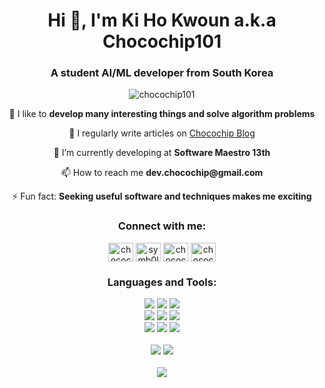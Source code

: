 <h1 align="center">Hi 👋, I'm Ki Ho Kwoun a.k.a Chocochip101</h1>
<h3 align="center">A student AI/ML developer from South Korea</h3>
 
<p align="center"> <img src="https://komarev.com/ghpvc/?username=chocochip101&label=Profile%20views&color=0e75b6&style=flat" alt="chocochip101" /> </p>

<div align="center">
 <p>🔭 I like to <b>develop many interesting things and solve algorithm problems</b></p>
 <p>📝 I regularly write articles on <a href="https://chocochip101.tistory.com/">Chocochip Blog</a></p>
 <p>🌱 I’m currently developing at <b>Software Maestro 13th</b></p>
 <p>📫 How to reach me <b>dev.chocochip@gmail.com</b></p>
 <p>⚡ Fun fact: <b>Seeking useful software and techniques makes me exciting</b></p>
</div>


<h3 align="center">Connect with me:</h3>
<p align="center">
<a href="https://kaggle.com/chocochip101" target="blank"><img align="center" src="https://cdn.jsdelivr.net/npm/simple-icons@3.0.1/icons/kaggle.svg" alt="chocochip101" height="30" width="40" /></a>
<a href="https://instagram.com/symb0l__0310" target="blank"><img align="center" src="https://cdn.jsdelivr.net/npm/simple-icons@3.0.1/icons/instagram.svg" alt="symb0l__0310" height="30" width="40" /></a>
<a href="https://codeforces.com/profile/chocochip" target="blank"><img align="center" src="https://cdn.jsdelivr.net/npm/simple-icons@3.0.1/icons/codeforces.svg" alt="chocochip" height="30" width="40" /></a>
<a href="https://www.leetcode.com/chocochip" target="blank"><img align="center" src="https://cdn.jsdelivr.net/npm/simple-icons@3.0.1/icons/leetcode.svg" alt="chocochip" height="30" width="40" /></a>
</p>

<h3 align="center">Languages and Tools:</h3>
<div align=center> 
  <img src="https://img.shields.io/badge/javascript-F7DF1E?style=for-the-badge&logo=javascript&logoColor=white"> 
  <img src="https://img.shields.io/badge/c++-00599C?style=for-the-badge&logo=c%2B%2B&logoColor=white">
  <img src="https://img.shields.io/badge/python-3776AB?style=for-the-badge&logo=python&logoColor=white"> 
  <br>
  
  
  <img src="https://img.shields.io/badge/vue.js-4FC08D?style=for-the-badge&logo=vue.js&logoColor=white"> 
  <img src="https://img.shields.io/badge/node.js-339933?style=for-the-badge&logo=node.js&logoColor=white">
  <img src="https://img.shields.io/badge/flask-000000?style=for-the-badge&logo=flask&logoColor=white">
   <br>
 
  <img src="https://img.shields.io/badge/pytorch-EE4C2C?style=for-the-badge&logo=PyTorch&logoColor=white"> 
  <img src="https://img.shields.io/badge/tensorflow-FF6F00?style=for-the-badge&logo=tensorflow&logoColor=white"> 
  <img src="https://img.shields.io/badge/keras-D00000?style=for-the-badge&logo=keras&logoColor=white">
  <br>

  <br>
 
</div>

<div align="center">
<img src="http://mazassumnida.wtf/api/generate_badge?boj=chocochip101">
<img src="http://mazassumnida.wtf/api/generate_badge?boj=kiho1998">
<!--  <br><br>
<img src="https://github-readme-stats.vercel.app/api?username=chocochip101&theme=algolia&show_icons=true1"> -->
 <br><br>
<img src="https://github-readme-streak-stats.herokuapp.com?user=chocochip101&theme=radical&hide_border=true&date_format=M%20j%5B%2C%20Y%5D">
<!--  <br><br>
<img src="https://github-readme-stats.vercel.app/api/top-langs/?username=chocochip101&layout=compact"> -->

</div>
&nbsp;


 
<!--
**Chocochip101/Chocochip101** is a ✨ _special_ ✨ repository because its `README.md` (this file) appears on your GitHub profile.

Here are some ideas to get you started:

- 🔭 I’m currently working on ...
- 🌱 I’m currently learning ...
- 👯 I’m looking to collaborate on ...
- 🤔 I’m looking for help with ...
- 💬 Ask me about ...
- 📫 How to reach me: ...
- 😄 Pronouns: ...
- ⚡ Fun fact: ...
-->
